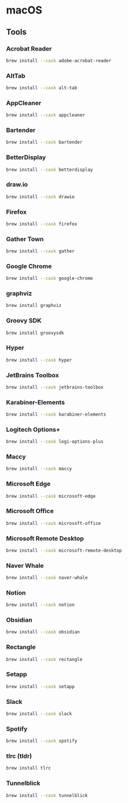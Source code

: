 # macOS

## Tools

### Acrobat Reader

```sh
brew install --cask adobe-acrobat-reader
```

### AltTab

```sh
brew install --cask alt-tab
```

### AppCleaner

```sh
brew install --cask appcleaner
```

### Bartender

```sh
brew install --cask bartender
```

### BetterDisplay

```sh
brew install --cask betterdisplay
```

### draw.io

```sh
brew install --cask drawio
```

### Firefox

```sh
brew install --cask firefox
```

### Gather Town

```sh
brew install --cask gather
```

### Google Chrome

```sh
brew install --cask google-chrome
```

### graphviz

```sh
brew install graphviz
```

### Groovy SDK

```sh
brew install groovysdk
```

### Hyper

```sh
brew install --cask hyper
```

### JetBrains Toolbox

```sh
brew install --cask jetbrains-toolbox
```

### Karabiner-Elements

```sh
brew install --cask karabiner-elements
```

### Logitech Options+

```sh
brew install --cask logi-options-plus
```

### Maccy

```sh
brew install --cask maccy
```

### Microsoft Edge

```sh
brew install --cask microsoft-edge
```

### Microsoft Office

```sh
brew install --cask microsoft-office
```

### Microsoft Remote Desktop

```sh
brew install --cask microsoft-remote-desktop
```

### Naver Whale

```sh
brew install --cask naver-whale
```

### Notion

```sh
brew install --cask notion
```

### Obsidian

```sh
brew install --cask obsidian
```

### Rectangle

```sh
brew install --cask rectangle
```

### Setapp

```sh
brew install --cask setapp
```

### Slack

```sh
brew install --cask slack
```

### Spotify

```sh
brew install --cask spotify
```

### tlrc (tldr)

```sh
brew install tlrc
```

### Tunnelblick

```sh
brew install --cask tunnelblick
```
